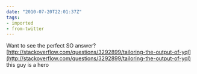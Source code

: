 ```yaml
---
date: "2010-07-20T22:01:37Z"
tags:
- imported
- from-twitter
---
```

Want to see the perfect SO answer? [http://stackoverflow.com/questions/3292899/tailoring-the-output-of-yql](http://stackoverflow.com/questions/3292899/tailoring-the-output-of-yql) this guy is a hero
